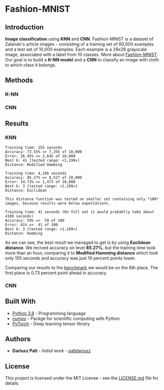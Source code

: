 # Fashion-MNIST 

## Introduction
**Image classification** using **KNN** and **CNN**. Fashion-MNIST is a dataset of Zalando's article images - consisting
of a training set of 60,000 examples and a test set of 10,000 examples. Each example is a 28x28 grayscale image, associated 
with a label from 10 classes. More about [Fashion-MNIST](https://github.com/zalandoresearch/fashion-mnist).
Our goal is to build a **K-NN model** and a **CNN** to classify an image with cloth to which class it belongs.


## Methods

### K-NN

### CNN

## Results
### KNN
```
Training time: 155 seconds
Accuracy: 73.55% => 7,355 of 10,000
Error: 26.45% => 2,645 of 10,000
Best k: 41 [tested range: <1,199>]
Distance: Modified Hamming
```
```
Training time: 4,186 seconds
Accuracy: 85.27% => 8,527 of 10,000
Error: 14.73% => 1,473 of 10,000
Best k: 3 [tested range: <1,199>]
Distance: Euclidean
```
```
This distance function was tested on smaller set containing only *100* images, because results were below expectations.

Training time: 41 seconds (On full set it would probablly take about 4100 seconds)
Accuracy: 59% =>  59 of 100
Error: 41% =>  41 of 100
Best k: 3 [tested range: <1,199>]
Distance: Hamming
```

As we can see, the best result we managed to get is by using **Euclidean distance**. We recived accuracy on level **85.27%**, 
but the training time took more than an hour, comparing it to **Modified Hamming distance** which took only 155 seconds 
and accuracy was just 10 percent points lower. 

Comparing our results to the [benchmark](http://fashion-mnist.s3-website.eu-central-1.amazonaws.com/) we would be on the
6th place. The first place is 0.73 percent point ahead in accuracy. 


### CNN


## Built With

* [Python 3.8](http://docs.python.org/3/) - Programming language
* [numpy](https://www.numpy.org/doc/) - Packge for scientific computing with Python
* [PyTorch](https://pytorch.org/docs/stable/) - Deep learning tensor library


## Authors

* **Dariusz Palt** - *Initial work* - [paltdariusz](https://github.com/paltdariusz)

## License

This project is licensed under the MIT License - see the [LICENSE.md](LICENSE.md) file for details
